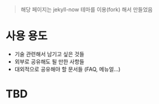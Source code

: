 > 해당 페이지는 jekyll-now 테마를 이용(fork) 해서 만들었음

# 사용 용도

* 기술 관련해서 남기고 싶은 것들
* 외부로 공유해도 될 만한 사항들
* 대외적으로 공유해야 할 문서들 (FAQ, 메뉴얼...)

# TBD

